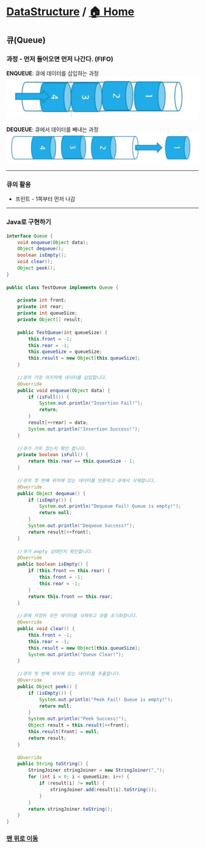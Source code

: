 # [DataStructure](https://github.com/hyojaekim/TIL/tree/master/DataStructure) / [🏠 Home](https://github.com/hyojaekim/TIL)

## 큐(Queue)

### 과정 - **먼저 들어오면 먼저 나간다. (FIFO)**

**ENQUEUE**: 큐에 데이터를 삽입하는 과정
![Enqueue](./img/queue(1).png)

**DEQUEUE**: 큐에서 데이터를 빼내는 과정
![Dequeue](./img/queue(2).png)

---

### 큐의 활용
- 프린트 - 1쪽부터 먼저 나감

---

### Java로 구현하기

```java
interface Queue {
    void enqueue(Object data);
    Object dequeue();
    boolean isEmpty();
    void clear();
    Object peek();
}

public class TestQueue implements Queue {

    private int front;
    private int rear;
    private int queueSize;
    private Object[] result;

    public TestQueue(int queueSize) {
        this.front = -1;
        this.rear = -1;
        this.queueSize = queueSize;
        this.result = new Object[this.queueSize];
    }

    //큐의 가장 마지막에 데이터를 삽입합니다.
    @Override
    public void enqueue(Object data) {
        if (isFull()) {
            System.out.println("Insertion Fail!");
            return;
        }
        result[++rear] = data;
        System.out.println("Insertion Success!");
    }

    //큐가 가득 찼는지 확인 합니다.
    private boolean isFull() {
        return this.rear == this.queueSize - 1;
    }

    //큐의 첫 번째 위치에 있는 데이터를 반환하고 큐에서 삭제합니다.
    @Override
    public Object dequeue() {
        if (isEmpty()) {
            System.out.println("Dequeue Fail! Queue is empty!");
            return null;
        }
        System.out.println("Dequeue Success!");
        return result[++front];
    }

    //큐가 empty 상태인지 확인합니다.
    @Override
    public boolean isEmpty() {
        if (this.front == this.rear) {
            this.front = -1;
            this.rear = -1;
        }
        return this.front == this.rear;
    }

    //큐에 저장된 모든 데이터를 삭제하고 큐를 초기화합니다.
    @Override
    public void clear() {
        this.front = -1;
        this.rear = -1;
        this.result = new Object[this.queueSize];
        System.out.println("Queue Clear!");
    }

    //큐의 첫 번째 위치에 있는 데이터를 추출합니다.
    @Override
    public Object peek() {
        if (isEmpty()) {
            System.out.println("Peek Fail! Queue is empty!");
            return null;
        }
        System.out.println("Peek Success!");
        Object result = this.result[++front];
        this.result[front] = null;
        return result;
    }

    @Override
    public String toString() {
        StringJoiner stringJoiner = new StringJoiner(",");
        for (int i = 0; i < queueSize; i++) {
            if (result[i] != null) {
                stringJoiner.add(result[i].toString());
            }
        }
        return stringJoiner.toString();
    }
}
```


### [맨 위로 이동](https://github.com/hyojaekim/TIL/blob/master/DataStructure/queue.md#DataStructure---home)
